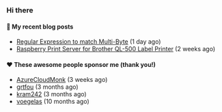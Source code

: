 ### Hi there


#### 📜 My recent blog posts

- [Regular Expression to match Multi-Byte](https://www.splitbrain.org/blog/2020-09/03-regexp_to_match_multibyte_character) (1 day ago)
- [Raspberry Print Server for Brother QL-500 Label Printer](https://www.splitbrain.org/blog/2020-08/18-raspberry_print_server_for_brother_ql-500_label_printer_no_cups) (2 weeks ago)

#### ❤️ These awesome people sponsor me (thank you!)

- [AzureCloudMonk](https://github.com/AzureCloudMonk) (3 weeks ago)
- [grtfou](https://github.com/grtfou) (3 months ago)
- [kram242](https://github.com/kram242) (3 months ago)
- [voegelas](https://github.com/voegelas) (10 months ago)
